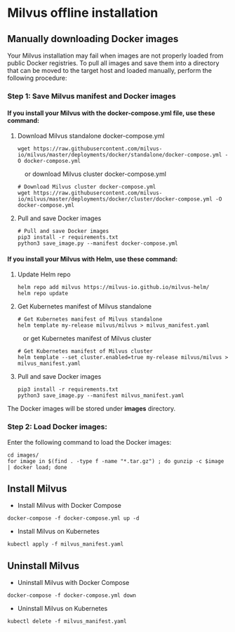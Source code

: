 # Milvus offline installation

## Manually downloading Docker images

Your Milvus installation may fail when images are not properly loaded from public Docker registries. To pull all images and save them into a directory that can be moved to the target host and loaded manually, perform the following procedure:

### Step 1: Save Milvus manifest and Docker images

#### If you install your Milvus with the **docker-compose.yml** file, use these command:

1. Download Milvus standalone docker-compose.yml
   ```shell
   wget https://raw.githubusercontent.com/milvus-io/milvus/master/deployments/docker/standalone/docker-compose.yml -O docker-compose.yml
   ```

   &nbsp;&nbsp;&nbsp; or download Milvus cluster docker-compose.yml

   ```shell
   # Download Milvus cluster docker-compose.yml
   wget https://raw.githubusercontent.com/milvus-io/milvus/master/deployments/docker/cluster/docker-compose.yml -O docker-compose.yml
   ```

2. Pull and save Docker images
   ```shell
   # Pull and save Docker images
   pip3 install -r requirements.txt
   python3 save_image.py --manifest docker-compose.yml
   ```

#### If you install your Milvus with **Helm**, use these command:
1. Update Helm repo
   ```shell
   helm repo add milvus https://milvus-io.github.io/milvus-helm/
   helm repo update
   ```

2. Get Kubernetes manifest of Milvus standalone
   ```shell
   # Get Kubernetes manifest of Milvus standalone
   helm template my-release milvus/milvus > milvus_manifest.yaml
   ```

   &nbsp;&nbsp;&nbsp;or get Kubernetes manifest of Milvus cluster

   ```shell
   # Get Kubernetes manifest of Milvus cluster
   helm template --set cluster.enabled=true my-release milvus/milvus > milvus_manifest.yaml
   ```

3. Pull and save Docker images
   ```shell
   pip3 install -r requirements.txt
   python3 save_image.py --manifest milvus_manifest.yaml
   ```

The Docker images will be stored under **images** directory.

### Step 2: Load Docker images:

Enter the following command to load the Docker images:

```shell
cd images/
for image in $(find . -type f -name "*.tar.gz") ; do gunzip -c $image | docker load; done
```

## Install Milvus

- Install Milvus with Docker Compose

```shell
docker-compose -f docker-compose.yml up -d
```

- Install Milvus on Kubernetes

```shell
kubectl apply -f milvus_manifest.yaml
```

## Uninstall Milvus

- Uninstall Milvus with Docker Compose

```shell
docker-compose -f docker-compose.yml down
```

- Uninstall Milvus on Kubernetes

```shell
kubectl delete -f milvus_manifest.yaml
```

